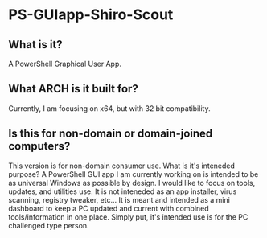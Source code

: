 # PS-GUIapp-Shiro-Scout
## What is it?
A PowerShell Graphical User App.
## What ARCH is it built for?
Currently, I am focusing on x64, but with 32 bit compatibility.
## Is this for non-domain or domain-joined computers?
This version is for non-domain consumer use.
What is it's inteneded purpose?
A PowerShell GUI app I am currently working on is intended to be as universal Windows as possible by design. I would like to focus on tools, updates, and utilities use.
It is not inteneded as an app installer, virus scanning, registry tweaker, etc...
It is meant and intended as a mini dashboard to keep a PC updated and current with combined tools/information in one place.
Simply put, it's intended use is for the PC challenged type person.

